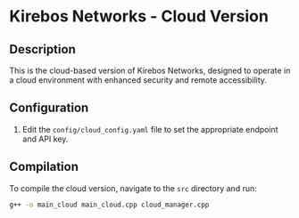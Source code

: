 # Kirebos Networks - Cloud Version

## Description
This is the cloud-based version of Kirebos Networks, designed to operate in a cloud environment with enhanced security and remote accessibility.

## Configuration
1. Edit the `config/cloud_config.yaml` file to set the appropriate endpoint and API key.

## Compilation
To compile the cloud version, navigate to the `src` directory and run:
```bash
g++ -o main_cloud main_cloud.cpp cloud_manager.cpp
